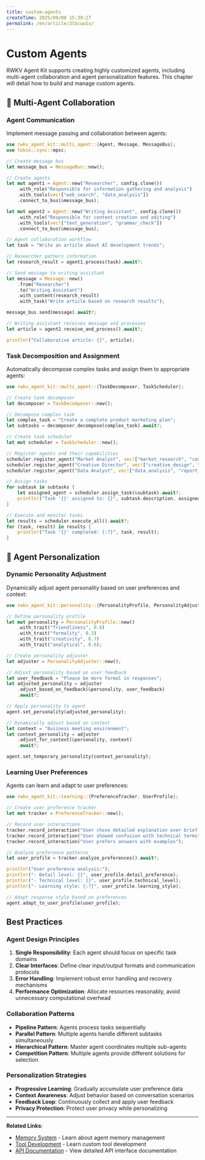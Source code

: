 ```yaml
---
title: custom-agents
createTime: 2025/09/08 15:39:27
permalink: /en/article/3lbcuw1x/
---
```

# Custom Agents

RWKV Agent Kit supports creating highly customized agents, including multi-agent collaboration and agent personalization features. This chapter will detail how to build and manage custom agents.

## 🔄 Multi-Agent Collaboration

### Agent Communication

Implement message passing and collaboration between agents:

```rust
use rwkv_agent_kit::multi_agent::{Agent, Message, MessageBus};
use tokio::sync::mpsc;

// Create message bus
let message_bus = MessageBus::new();

// Create agents
let mut agent1 = Agent::new("Researcher", config.clone())
    .with_role("Responsible for information gathering and analysis")
    .with_tools(vec!["web_search", "data_analysis"])
    .connect_to_bus(&message_bus);

let mut agent2 = Agent::new("Writing Assistant", config.clone())
    .with_role("Responsible for content creation and editing")
    .with_tools(vec!["text_generation", "grammar_check"])
    .connect_to_bus(&message_bus);

// Agent collaboration workflow
let task = "Write an article about AI development trends";

// Researcher gathers information
let research_result = agent1.process(task).await?;

// Send message to writing assistant
let message = Message::new()
    .from("Researcher")
    .to("Writing Assistant")
    .with_content(research_result)
    .with_task("Write article based on research results");

message_bus.send(message).await?;

// Writing assistant receives message and processes
let article = agent2.receive_and_process().await?;

println!("Collaborative article: {}", article);
```

### Task Decomposition and Assignment

Automatically decompose complex tasks and assign them to appropriate agents:

```rust
use rwkv_agent_kit::multi_agent::{TaskDecomposer, TaskScheduler};

// Create task decomposer
let decomposer = TaskDecomposer::new();

// Decompose complex task
let complex_task = "Create a complete product marketing plan";
let subtasks = decomposer.decompose(complex_task).await?;

// Create task scheduler
let mut scheduler = TaskScheduler::new();

// Register agents and their capabilities
scheduler.register_agent("Market Analyst", vec!["market_research", "competitor_analysis"]);
scheduler.register_agent("Creative Director", vec!["creative_design", "content_creation"]);
scheduler.register_agent("Data Analyst", vec!["data_analysis", "report_generation"]);

// Assign tasks
for subtask in subtasks {
    let assigned_agent = scheduler.assign_task(&subtask).await?;
    println!("Task '{}' assigned to: {}", subtask.description, assigned_agent);
}

// Execute and monitor tasks
let results = scheduler.execute_all().await?;
for (task, result) in results {
    println!("Task '{}' completed: {:?}", task, result);
}
```

## 🎯 Agent Personalization

### Dynamic Personality Adjustment

Dynamically adjust agent personality based on user preferences and context:

```rust
use rwkv_agent_kit::personality::{PersonalityProfile, PersonalityAdjuster};

// Define personality profile
let mut personality = PersonalityProfile::new()
    .with_trait("friendliness", 0.8)
    .with_trait("formality", 0.3)
    .with_trait("creativity", 0.7)
    .with_trait("analytical", 0.6);

// Create personality adjuster
let adjuster = PersonalityAdjuster::new();

// Adjust personality based on user feedback
let user_feedback = "Please be more formal in responses";
let adjusted_personality = adjuster
    .adjust_based_on_feedback(&personality, user_feedback)
    .await?;

// Apply personality to agent
agent.set_personality(adjusted_personality);

// Dynamically adjust based on context
let context = "Business meeting environment";
let context_personality = adjuster
    .adjust_for_context(&personality, context)
    .await?;

agent.set_temporary_personality(context_personality);
```

### Learning User Preferences

Agents can learn and adapt to user preferences:

```rust
use rwkv_agent_kit::learning::{PreferenceTracker, UserProfile};

// Create user preference tracker
let mut tracker = PreferenceTracker::new();

// Record user interactions
tracker.record_interaction("User chose detailed explanation over brief answer");
tracker.record_interaction("User showed confusion with technical terms");
tracker.record_interaction("User prefers answers with examples");

// Analyze preference patterns
let user_profile = tracker.analyze_preferences().await?;

println!("User preference analysis:");
println!("- Detail level: {}", user_profile.detail_preference);
println!("- Technical level: {}", user_profile.technical_level);
println!("- Learning style: {:?}", user_profile.learning_style);

// Adapt response style based on preferences
agent.adapt_to_user_profile(user_profile);
```

## Best Practices

### Agent Design Principles

1. **Single Responsibility**: Each agent should focus on specific task domains
2. **Clear Interfaces**: Define clear input/output formats and communication protocols
3. **Error Handling**: Implement robust error handling and recovery mechanisms
4. **Performance Optimization**: Allocate resources reasonably, avoid unnecessary computational overhead

### Collaboration Patterns

- **Pipeline Pattern**: Agents process tasks sequentially
- **Parallel Pattern**: Multiple agents handle different subtasks simultaneously
- **Hierarchical Pattern**: Master agent coordinates multiple sub-agents
- **Competition Pattern**: Multiple agents provide different solutions for selection

### Personalization Strategies

- **Progressive Learning**: Gradually accumulate user preference data
- **Context Awareness**: Adjust behavior based on conversation scenarios
- **Feedback Loop**: Continuously collect and apply user feedback
- **Privacy Protection**: Protect user privacy while personalizing

---

**Related Links**:
- [Memory System](./memory-system.md) - Learn about agent memory management
- [Tool Development](./tool-development.md) - Learn custom tool development
- [API Documentation](/en/api/) - View detailed API interface documentation